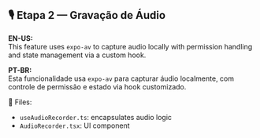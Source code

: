 ## 🎙️ Etapa 2 — Gravação de Áudio

**EN-US:**  
This feature uses `expo-av` to capture audio locally with permission handling and state management via a custom hook.

**PT-BR:**  
Esta funcionalidade usa `expo-av` para capturar áudio localmente, com controle de permissão e estado via hook customizado.

📁 Files:
- `useAudioRecorder.ts`: encapsulates audio logic
- `AudioRecorder.tsx`: UI component

